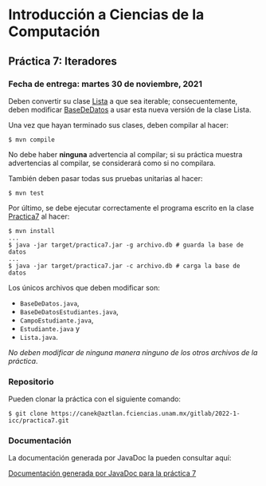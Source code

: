 Introducción a Ciencias de la Computación
=========================================

Práctica 7: Iteradores
----------------------

### Fecha de entrega: martes 30 de noviembre, 2021

Deben convertir su clase
[Lista](https://aztlan.fciencias.unam.mx/gitlab/2022-1-icc/practica7/-/blob/main/src/main/java/mx/unam/ciencias/icc/Lista.java)
a que sea iterable; consecuentemente, deben modificar
[BaseDeDatos](https://aztlan.fciencias.unam.mx/gitlab/2022-1-icc/practica7/-/blob/main/src/main/java/mx/unam/ciencias/icc/BaseDeDatos.java)
a usar esta nueva versión de la clase Lista.

Una vez que hayan terminado sus clases, deben compilar al hacer:

```
$ mvn compile
```

No debe haber **ninguna** advertencia al compilar; si su práctica muestra
advertencias al compilar, se considerará como si no compilara.

También deben pasar todas sus pruebas unitarias al hacer:

```
$ mvn test
```

Por último, se debe ejecutar correctamente el programa escrito en la clase
[Practica7](https://aztlan.fciencias.unam.mx/gitlab/2022-1-icc/practica7/-/blob/main/src/main/java/mx/unam/ciencias/icc/Practica7.java)
al hacer:

```
$ mvn install
...
$ java -jar target/practica7.jar -g archivo.db # guarda la base de datos
...
$ java -jar target/practica7.jar -c archivo.db # carga la base de datos
```

Los únicos archivos que deben modificar son:

* `BaseDeDatos.java`,
* `BaseDeDatosEstudiantes.java`,
* `CampoEstudiante.java`,
* `Estudiante.java` y
* `Lista.java`.

*No deben modificar de ninguna manera ninguno de los otros archivos de la práctica*.

### Repositorio

Pueden clonar la práctica con el siguiente comando:

```
$ git clone https://canek@aztlan.fciencias.unam.mx/gitlab/2022-1-icc/practica7.git
```

### Documentación

La documentación generada por JavaDoc la pueden consultar aquí:

[Documentación generada por JavaDoc para la práctica
7](https://aztlan.fciencias.unam.mx/~canek/2022-1-icc/practica7/apidocs/index.html)
